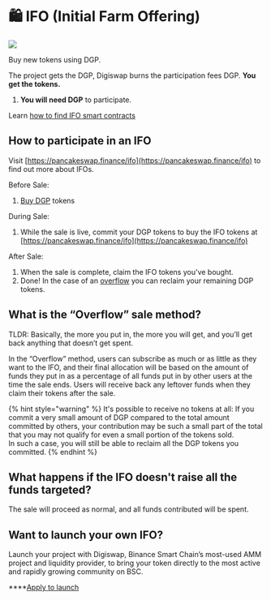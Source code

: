 # 🛍 IFO (Initial Farm Offering)

![](<../../.gitbook/assets/docs masthead (6).png>)

Buy new tokens using DGP.&#x20;

The project gets the DGP, Digiswap burns the participation fees DGP. **You get the tokens.**

1. **You will need DGP** to participate.

Learn [how to find IFO smart contracts](broken-reference)

## **How to participate in an IFO**

Visit [https://pancakeswap.finance/ifo](https://pancakeswap.finance/ifo) to find out more about IFOs.

Before Sale:

1. [Buy DGP](https://exchange.pancakeswap.finance/?\_gl=1\*1bc8owa\*\_ga\*ODA4ODE5MjM4LjE2MDUxNTI3NTE.\*\_ga\_334KNG3DMQ\*MTYwNTQ4OTEwNy4yNi4xLjE2MDU0ODkxMjcuMA..#/swap) tokens

During Sale:

1. While the sale is live, commit your DGP tokens to buy the IFO tokens at [https://pancakeswap.finance/ifo](https://pancakeswap.finance/ifo)

After Sale:

1. When the sale is complete, claim the IFO tokens you've bought.
2. Done! In the case of an [overflow](https://app.gitbook.com/@digiswap-1/s/pancakeswap/\~/drafts/-MMK-KmBq5\_Mfs94Ul6x/core-products/ifo-initial-farm-offering#overflow) you can reclaim your remaining DGP tokens.

## **What is the “Overflow” sale method?** <a href="#overflow" id="overflow"></a>

TLDR: Basically, the more you put in, the more you will get, and you’ll get back anything that doesn’t get spent.

In the “Overflow” method, users can subscribe as much or as little as they want to the IFO, and their final allocation will be based on the amount of funds they put in as a percentage of all funds put in by other users at the time the sale ends. Users will receive back any leftover funds when they claim their tokens after the sale.

{% hint style="warning" %}
It's possible to receive no tokens at all: If you commit a very small amount of DGP compared to the total amount committed by others, your contribution may be such a small part of the total that you may not qualify for even a small portion of the tokens sold.\
In such a case, you will still be able to reclaim all the DGP tokens you committed.
{% endhint %}

## What happens if the IFO doesn't raise all the funds targeted?

The sale will proceed as normal, and all funds contributed will be spent.

## Want to launch your own IFO?

Launch your project with Digiswap, Binance Smart Chain’s most-used AMM project and liquidity provider, to bring your token directly to the most active and rapidly growing community on BSC.

****[Apply to launch](https://docs.google.com/forms/d/e/1FAIpQLScGdT5rrVMr4WOWr08pvcroSeuIOtEJf1sVdQGVdcAOqryigQ/viewform)

